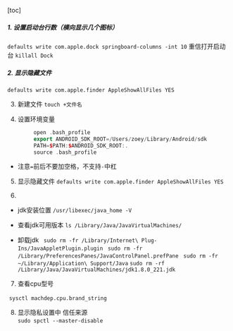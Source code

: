 

[toc]

#####  1. 设置启动台行数（横向显示几个图标）

​	`defaults write com.apple.dock springboard-columns -int 10`
   重信打开启动台 `killall Dock`

##### 2. 显示隐藏文件  

  `defaults write com.apple.finder AppleShowAllFiles YES`

3. 新建文件 `touch +文件名`

4. 设置环境变量

   ``` c++
        open .bash_profile
        export ANDROID_SDK_ROOT=/Users/zoey/Library/Android/sdk
        PATH=$PATH:$ANDROID_SDK_ROOT:.
        source .bash_profile
   ```

- 注意`=`前后不要加空格，不支持`-`中杠

5. 显示隐藏文件 `defaults write com.apple.finder AppleShowAllFiles YES`

6. 

- jdk安装位置 `/usr/libexec/java_home -V`

- 查看jdk可用版本 `ls /Library/Java/JavaVirtualMachines/`

- 卸载jdk
    ` sudo rm -fr /Library/Internet\ Plug-Ins/JavaAppletPlugin.plugin`
    ` sudo rm -fr /Library/PreferencesPanes/JavaControlPanel.prefPane`
    ` sudo rm -fr ~/Library/Application\ Support/Java`
    `sudo rm -rf /Library/Java/JavaVirtualMachines/jdk1.8.0_221.jdk`

7. 查看cpu型号

​		`sysctl machdep.cpu.brand_string`

8. 显示隐私设置中 信任来源  
   `sudo spctl --master-disable`

